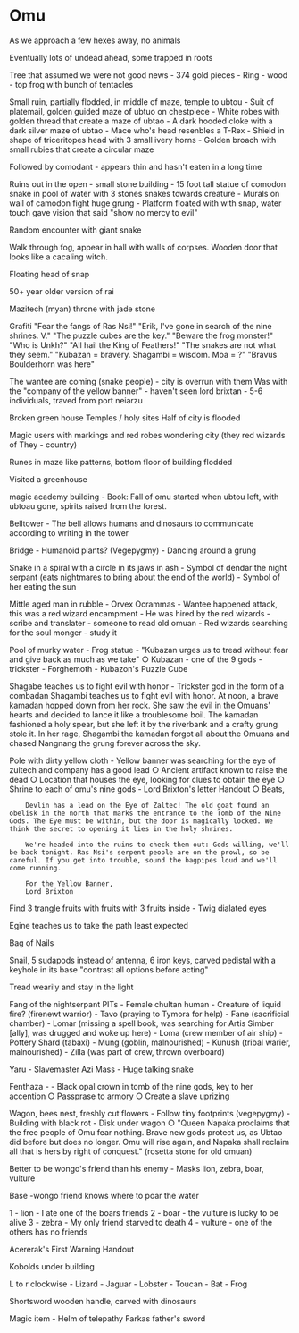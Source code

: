 # Omu
As we approach a few hexes away, no animals

Eventually lots of undead ahead, some trapped in roots

Tree that assumed we were not good news
	- 374 gold pieces
	- Ring - wood - top frog with bunch of tentacles

Small ruin, partially flodded, in middle of maze, temple to ubtou
	- Suit of platemail, golden guided maze of ubtuo on chestpiece
	- White robes with golden thread that create a maze of ubtao
	- A dark hooded cloke with a dark silver maze of ubtao
	- Mace who's head resenbles a T-Rex
	- Shield in shape of triceritopes head with 3 small ivery horns
	- Golden broach with small rubies that create a circular maze

Followed by comodant - appears thin and hasn't eaten in a long time

Ruins out in the open - small stone building
	- 15 foot tall statue of comodon snake in pool of water with 3 stones snakes towards creature
	- Murals on wall of camodon fight huge grung
	- Platform floated with with snap, water touch gave vision that said "show no mercy to evil"

Random encounter with giant snake

Walk through fog, appear in hall with walls of corpses. Wooden door that looks like a cacaling witch.

Floating head of snap

50+ year older version of rai

Mazitech (myan) throne with jade stone

Grafiti
"Fear the fangs of Ras Nsi!"
"Erik, I've gone in search of the nine shrines. V."
"The puzzle cubes are the key."
"Beware the frog monster!"
"Who is Unkh?"
"All hail the King of Feathers!"
"The snakes are not what they seem."
"Kubazan = bravery. Shagambi = wisdom. Moa = ?"
"Bravus Boulderhorn was here"

The wantee are coming (snake people) - city is overrun with them
Was with the "company of the yellow banner" - haven't seen lord brixtan
	- 5-6 individuals, traved from port neiarzu

Broken green house
Temples / holy sites
Half of city is flooded

Magic users with markings and red robes wondering city (they red wizards of They - country)

Runes in maze like patterns, bottom floor of building flodded

Visited a greenhouse

magic academy building
	- Book: Fall of omu started when ubtou left, with ubtoau gone, spirits raised from the forest.

Belltower
	- The bell allows humans and dinosaurs to communicate according to writing in the tower

Bridge
	- Humanoid plants? (Vegepygmy)
	- Dancing around a grung

Snake in a spiral with a circle in its jaws  in ash
	- Symbol of dendar the night serpant (eats nightmares to bring about the end of the world)
	- Symbol of her eating the sun

Mittle aged man in rubble - Orvex Ocrammas
	- Wantee happened attack, this was a red wizard encampment
	- He was hired by the red wizards - scribe and translater - someone to read old omuan
	- Red wizards searching for the soul monger - study it

Pool of murky water
	- Frog statue
	- "Kubazan urges us to tread without fear and give back as much as we take"
		○ Kubazan - one of the 9 gods - trickster
	- Forghemoth
	- Kubazon's Puzzle Cube

Shagabe teaches us to fight evil with honor
	- Trickster god in the form of a combadan
	Shagambi teaches us to fight evil with honor.
	At noon, a brave kamadan hopped down from her rock. She saw the evil in the Omuans' hearts and decided to lance it like a troublesome boil. The kamadan fashioned a holy spear, but she left it by the riverbank and a crafty grung stole it. In her rage, Shagambi the kamadan forgot all about the Omuans and chased Nangnang the grung forever across the sky.

Pole with dirty yellow cloth
	- Yellow banner was searching for the eye of zultech and company has a good lead
		○ Ancient artifact known to raise the dead
		○ Location that houses the eye, looking for clues to obtain the eye
		○ Shrine to each of omu's nine gods
	- Lord Brixton's letter Handout
		○ Beats,
		
		Devlin has a lead on the Eye of Zaltec! The old goat found an obelisk in the north that marks the entrance to the Tomb of the Nine Gods. The Eye must be within, but the door is magically locked. We think the secret to opening it lies in the holy shrines.
		
		We're headed into the ruins to check them out: Gods willing, we'll be back tonight. Ras Nsi's serpent people are on the prowl, so be careful. If you get into trouble, sound the bagpipes loud and we'll come running.
		
		For the Yellow Banner,
		Lord Brixton

Find 3 trangle fruits with fruits with 3 fruits inside
	- Twig dialated eyes

Egine teaches us to take the path least expected

Bag of Nails

Snail, 5 sudapods instead of antenna, 6 iron keys, carved pedistal with a keyhole in its base
"contrast all options before acting"

Tread wearily and stay in the light

Fang of the nightserpant
PITs
	- Female chultan human
	- Creature of liquid fire? (firenewt warrior)
	- Tavo (praying to Tymora for help)
	- Fane (sacrificial chamber)
	- Lomar (missing a spell book, was searching for Artis Simber [ally], was drugged and woke up here)
	- Loma (crew member of air ship)
	- Pottery Shard (tabaxi)
	- Mung (goblin, malnourished)
	- Kunush (tribal warier, malnourished)
	- Zilla (was part of crew, thrown overboard)

Yaru - Slavemaster
Azi Mass - Huge talking snake

Fenthaza - 
	- Black opal crown in tomb of the nine gods, key to her accention
		○ Passprase to armory
		○ Create a slave uprizing

Wagon, bees nest, freshly cut flowers
	- Follow tiny footprints (vegepygmy)
	- Building with black rot
	- Disk under wagon
		○ "Queen Napaka proclaims that the free people of Omu fear nothing. Brave new gods protect us, as Ubtao did before but does no longer. Omu will rise again, and Napaka shall reclaim all that is hers by right of conquest." (rosetta stone for old omuan)

Better to be wongo's friend than his enemy
	- Masks lion, zebra, boar, vulture

Base -wongo friend knows where to poar the water

1 - lion - I ate one of the boars friends
2 - boar - the vulture is lucky to be alive
3 - zebra - My only friend starved to death
4 - vulture - one of the others has no friends

Acererak's First Warning Handout

Kobolds under building

L to r clockwise
	- Lizard
	- Jaguar
	- Lobster
	- Toucan
	- Bat
	- Frog

Shortsword wooden handle, carved with dinosaurs

Magic item - Helm of telepathy
Farkas father's sword


	

